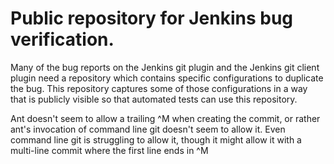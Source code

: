 # Public repository for Jenkins bug verification.

Many of the bug reports on the Jenkins git plugin and the Jenkins git
client plugin need a repository which contains specific configurations to
duplicate the bug.  This repository captures some of those configurations
in a way that is publicly visible so that automated tests can use this
repository.

Ant doesn't seem to allow a trailing ^M when creating the commit, or
rather ant's invocation of command line git doesn't seem to allow it.
Even command line git is struggling to allow it, though it might allow
it with a multi-line commit where the first line ends in ^M
